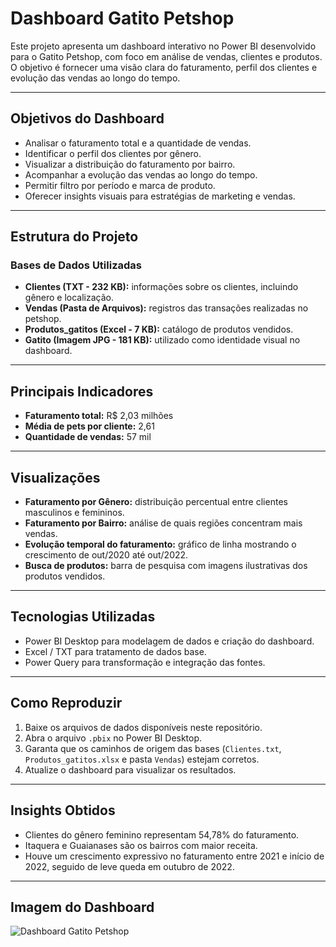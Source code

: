 # Dashboard Gatito Petshop

Este projeto apresenta um dashboard interativo no Power BI desenvolvido para o Gatito Petshop, com foco em análise de vendas, clientes e produtos. O objetivo é fornecer uma visão clara do faturamento, perfil dos clientes e evolução das vendas ao longo do tempo.  

---

## Objetivos do Dashboard
- Analisar o faturamento total e a quantidade de vendas.
- Identificar o perfil dos clientes por gênero.
- Visualizar a distribuição do faturamento por bairro.
- Acompanhar a evolução das vendas ao longo do tempo.
- Permitir filtro por período e marca de produto.
- Oferecer insights visuais para estratégias de marketing e vendas.

---

## Estrutura do Projeto

### Bases de Dados Utilizadas
- **Clientes (TXT - 232 KB):** informações sobre os clientes, incluindo gênero e localização.  
- **Vendas (Pasta de Arquivos):** registros das transações realizadas no petshop.  
- **Produtos_gatitos (Excel - 7 KB):** catálogo de produtos vendidos.  
- **Gatito (Imagem JPG - 181 KB):** utilizado como identidade visual no dashboard.  

---

## Principais Indicadores
- **Faturamento total:** R$ 2,03 milhões  
- **Média de pets por cliente:** 2,61  
- **Quantidade de vendas:** 57 mil  

---

## Visualizações
- **Faturamento por Gênero:** distribuição percentual entre clientes masculinos e femininos.  
- **Faturamento por Bairro:** análise de quais regiões concentram mais vendas.  
- **Evolução temporal do faturamento:** gráfico de linha mostrando o crescimento de out/2020 até out/2022.  
- **Busca de produtos:** barra de pesquisa com imagens ilustrativas dos produtos vendidos.  

---

## Tecnologias Utilizadas
- Power BI Desktop para modelagem de dados e criação do dashboard.  
- Excel / TXT para tratamento de dados base.  
- Power Query para transformação e integração das fontes.  

---

## Como Reproduzir
1. Baixe os arquivos de dados disponíveis neste repositório.  
2. Abra o arquivo `.pbix` no Power BI Desktop.  
3. Garanta que os caminhos de origem das bases (`Clientes.txt`, `Produtos_gatitos.xlsx` e pasta `Vendas`) estejam corretos.  
4. Atualize o dashboard para visualizar os resultados.  

---

## Insights Obtidos
- Clientes do gênero feminino representam 54,78% do faturamento.  
- Itaquera e Guaianases são os bairros com maior receita.  
- Houve um crescimento expressivo no faturamento entre 2021 e início de 2022, seguido de leve queda em outubro de 2022.  

---

## Imagem do Dashboard
![Dashboard Gatito Petshop](./Gatito.jpg)

